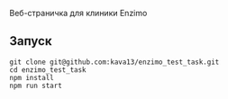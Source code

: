 Веб-страничка для клиники Enzimo

## Запуск

    git clone git@github.com:kava13/enzimo_test_task.git
    cd enzimo_test_task
    npm install
    npm run start

